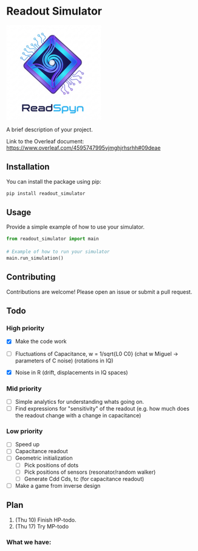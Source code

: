 # Readout Simulator

<img src="icon.png" alt="ReadSpyn Icon" width="250" />

A brief description of your project.

Link to the Overleaf document: https://www.overleaf.com/4595747995vjmghjrhsrhh#09deae

## Installation

You can install the package using pip:

```bash
pip install readout_simulator
```

## Usage

Provide a simple example of how to use your simulator.

```python
from readout_simulator import main

# Example of how to run your simulator
main.run_simulation()
```

## Contributing

Contributions are welcome! Please open an issue or submit a pull request.


## Todo

### High priority
- [x] Make the code work
- [ ] Fluctuations of Capacitance, w = 1/sqrt{L0 C0} (chat w Miguel -> parameters of C noise) (rotations in IQ)
- [x] Noise in R (drift, displacements in IQ spaces)


### Mid priority
- [ ] Simple analytics for understanding whats going on.
- [ ] Find expressions for "sensitivity" of the readout (e.g. how much does the readout change with a change in capacitance)

### Low priority
- [ ] Speed up
- [ ] Capacitance readout
- [ ] Geometric initialization
  - [ ] Pick positions of dots
  - [ ] Pick positions of sensors (resonator/random walker)
  - [ ] Generate Cdd Cds, tc (for capacitance readout)
- [ ] Make a game from inverse design

## Plan
1. (Thu 10) Finish HP-todo. 
2. (Thu 17) Try MP-todo



### What we have:
